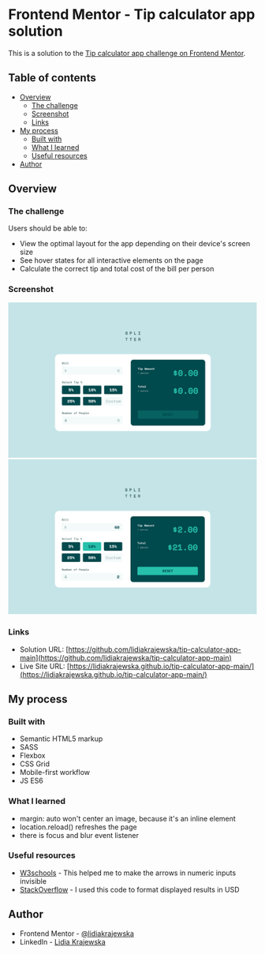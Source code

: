 # Frontend Mentor - Tip calculator app solution

This is a solution to the [Tip calculator app challenge on Frontend Mentor](https://www.frontendmentor.io/challenges/tip-calculator-app-ugJNGbJUX).

## Table of contents

- [Overview](#overview)
  - [The challenge](#the-challenge)
  - [Screenshot](#screenshot)
  - [Links](#links)
- [My process](#my-process)
  - [Built with](#built-with)
  - [What I learned](#what-i-learned)
  - [Useful resources](#useful-resources)
- [Author](#author)

## Overview

### The challenge

Users should be able to:

- View the optimal layout for the app depending on their device's screen size
- See hover states for all interactive elements on the page
- Calculate the correct tip and total cost of the bill per person

### Screenshot

![](./images/screen-empty.png)
![](./images/screen-filled.png)

### Links

- Solution URL: [https://github.com/lidiakrajewska/tip-calculator-app-main](https://github.com/lidiakrajewska/tip-calculator-app-main)
- Live Site URL: [https://lidiakrajewska.github.io/tip-calculator-app-main/](https://lidiakrajewska.github.io/tip-calculator-app-main/)

## My process

### Built with

- Semantic HTML5 markup
- SASS
- Flexbox
- CSS Grid
- Mobile-first workflow
- JS ES6

### What I learned

- margin: auto won't center an image, because it's an inline element
- location.reload() refreshes the page
- there is focus and blur event listener

### Useful resources

- [W3schools](https://www.w3schools.com/howto/howto_css_hide_arrow_number.asp) - This helped me to make the arrows in numeric inputs invisible
- [StackOverflow](https://stackoverflow.com/questions/149055/how-to-format-numbers-as-currency-strings) - I used this code to format displayed results in USD

## Author

- Frontend Mentor - [@lidiakrajewska](https://www.frontendmentor.io/profile/lidiakrajewska)
- LinkedIn - [Lidia Krajewska](https://www.linkedin.com/in/lidia-krajewska-02512a1a7/)
